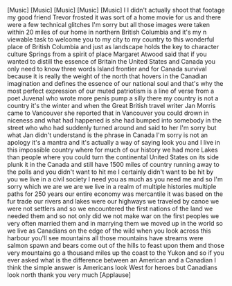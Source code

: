 
[Music]
[Music]
[Music]
[Music]
[Music]
I I didn&#39;t actually shoot that footage
my good friend Trevor frosted it was
sort of a home movie for us and there
were a few technical glitches I&#39;m sorry
but all those images were taken within
20 miles of our home in northern British
Columbia and it&#39;s my n viewable task to
welcome you to my city to my country to
this wonderful place of British Columbia
and just as landscape holds the key to
character culture Springs from a spirit
of place Margaret Atwood said that if
you wanted to distill the essence of
Britain the United States and Canada you
only need to know three words Island
frontier and for Canada survival because
it is really the weight of the north
that hovers in the Canadian imagination
and defines the essence of our national
soul and that&#39;s why the most perfect
expression of our muted patriotism is a
line of verse from a poet Juvenal who
wrote more penis pump a silly there my
country is not a country it&#39;s the winter
and when the Great British travel writer
Jan Morris came to Vancouver she
reported that in Vancouver you could
drown in niceness and what had happened
is she had bumped into somebody in the
street who who had suddenly turned
around and said to her I&#39;m sorry but
what Jan didn&#39;t understand is the phrase
in Canada I&#39;m sorry is not an apology
it&#39;s a mantra and it&#39;s actually a way of
saying look you and I live in this
impossible country where for much of our
history we had more Lakes than people
where you could turn the continental
United States on its side plunk it in
the Canada and still have 1500 miles of
country running away to the polls and
you didn&#39;t want to hit me I certainly
didn&#39;t want to be hit by you we live in
a civil society I need you as much as
you need me
and so I&#39;m sorry
which we are we are we live in a realm
of multiple histories multiple paths for
250 years our entire economy was
mercantile it was based on the fur trade
our rivers and lakes were our highways
we traveled by canoe we were not
settlers and so we encountered the first
nations of the land we needed them and
so not only did we not make war on the
first peoples we very often married them
and in marrying them we moved up in the
world so we live as Canadians on the
edge of the wild when you look across
this harbour you&#39;ll see mountains all
those mountains have streams were salmon
spawn and bears come out of the hills to
feast upon them and those very mountains
go a thousand miles up the coast to the
Yukon and so if you ever asked what is
the difference between an American and a
Canadian I think the simple answer is
Americans look West for heroes but
Canadians look north thank you very much
[Applause]
